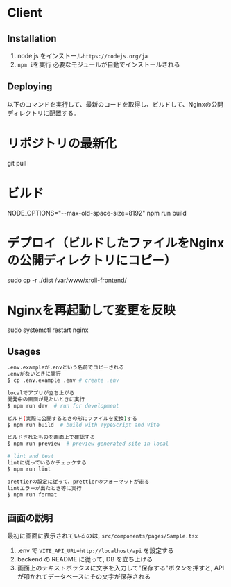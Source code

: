# Client

## Installation

1. node.js をインストール`https://nodejs.org/ja`
2. `npm i`を実行
   必要なモジュールが自動でインストールされる

## Deploying

以下のコマンドを実行して、最新のコードを取得し、ビルドして、Nginxの公開ディレクトリに配置する。

# リポジトリの最新化
git pull

# ビルド
NODE_OPTIONS="--max-old-space-size=8192" npm run build

# デプロイ（ビルドしたファイルをNginxの公開ディレクトリにコピー）
sudo cp -r ./dist /var/www/xroll-frontend/

# Nginxを再起動して変更を反映
sudo systemctl restart nginx

## Usages

```sh
.env.exampleが.envという名前でコピーされる
.envがないときに実行
$ cp .env.example .env # create .env

localでアプリが立ち上がる
開発中の画面が見たいときに実行
$ npm run dev  # run for development

ビルド(実際に公開するときの形にファイルを変換)する
$ npm run build  # build with TypeScript and Vite

ビルドされたものを画面上で確認する
$ npm run preview  # preview generated site in local

# lint and test
lintに従っているかチェックする
$ npm run lint

prettierの設定に従って、prettierのフォーマットが走る
lintエラーが出たとき等に実行
$ npm run format
```

## 画面の説明

最初に画面に表示されているのは, `src/components/pages/Sample.tsx`

1. .env で `VITE_API_URL=http://localhost/api` を設定する
2. backend の README に従って, DB を立ち上げる
3. 画面上のテキストボックスに文字を入力して"保存する"ボタンを押すと, API が叩かれてデータベースにその文字が保存される
